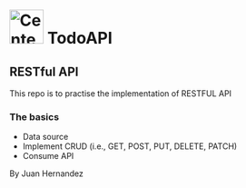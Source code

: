 # <a href='http://www.centennialcollege.ca'> <img src='https://www.centennialcollege.ca/media/hg5nrxf4/centennialcollege_logo_horizontal_rgb.jpg' height='60' alt='Centennial Log'/></a> TodoAPI

## RESTful API
This repo is to practise the implementation of RESTFUL API

### The basics
- Data source
- Implement CRUD (i.e., GET, POST, PUT, DELETE, PATCH)
- Consume API


By Juan Hernandez
